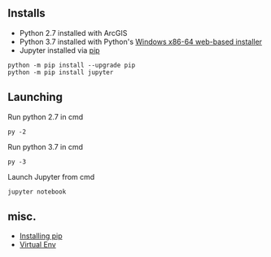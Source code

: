 ## Installs
- Python 2.7 installed with ArcGIS
- Python 3.7 installed with Python's [Windows x86-64 web-based installer](https://www.python.org/downloads/release/python-373/)
- Jupyter installed via [pip](https://jupyter.org/install.html)

```
python -m pip install --upgrade pip
python -m pip install jupyter
```

## Launching
Run python 2.7 in cmd
```
py -2
```
Run python 3.7 in cmd
```
py -3
```
Launch Jupyter from cmd
```
jupyter notebook
```

## misc.
- [Installing pip](https://pip.pypa.io/en/stable/installing/#installing-with-get-pip-py)
- [Virtual Env](https://www.youtube.com/watch?v=N5vscPTWKOk)
